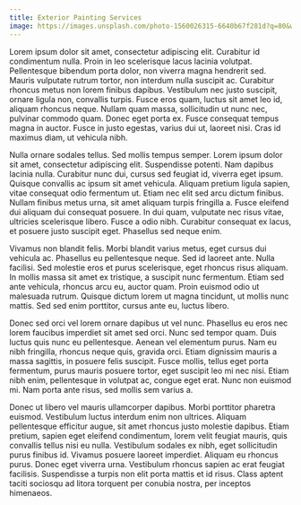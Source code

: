 ```yaml
---
title: Exterior Painting Services
image: https://images.unsplash.com/photo-1560026315-6640b67f281d?q=80&w=2070&auto=format&fit=crop&ixlib=rb-4.0.3&ixid=M3wxMjA3fDB8MHxwaG90by1wYWdlfHx8fGVufDB8fHx8fA%3D%3D
---
```

Lorem ipsum dolor sit amet, consectetur adipiscing elit. Curabitur id condimentum nulla. Proin in leo scelerisque lacus lacinia volutpat. Pellentesque bibendum porta dolor, non viverra magna hendrerit sed. Mauris vulputate rutrum tortor, non interdum nulla suscipit ac. Curabitur rhoncus metus non lorem finibus dapibus. Vestibulum nec justo suscipit, ornare ligula non, convallis turpis. Fusce eros quam, luctus sit amet leo id, aliquam rhoncus neque. Nullam quam massa, sollicitudin ut nunc nec, pulvinar commodo quam. Donec eget porta ex. Fusce consequat tempus magna in auctor. Fusce in justo egestas, varius dui ut, laoreet nisi. Cras id maximus diam, ut vehicula nibh.



Nulla ornare sodales tellus. Sed mollis tempus semper. Lorem ipsum dolor sit amet, consectetur adipiscing elit. Suspendisse potenti. Nam dapibus lacinia nulla. Curabitur nunc dui, cursus sed feugiat id, viverra eget ipsum. Quisque convallis ac ipsum sit amet vehicula. Aliquam pretium ligula sapien, vitae consequat odio fermentum ut. Etiam nec elit sed arcu dictum finibus. Nullam finibus metus urna, sit amet aliquam turpis fringilla a. Fusce eleifend dui aliquam dui consequat posuere. In dui quam, vulputate nec risus vitae, ultricies scelerisque libero. Fusce a odio nibh. Curabitur consequat ex lacus, et posuere justo suscipit eget. Phasellus sed neque enim.

Vivamus non blandit felis. Morbi blandit varius metus, eget cursus dui vehicula ac. Phasellus eu pellentesque neque. Sed id laoreet ante. Nulla facilisi. Sed molestie eros et purus scelerisque, eget rhoncus risus aliquam. In mollis massa sit amet ex tristique, a suscipit nunc fermentum. Etiam sed ante vehicula, rhoncus arcu eu, auctor quam. Proin euismod odio ut malesuada rutrum. Quisque dictum lorem ut magna tincidunt, ut mollis nunc mattis. Sed sed enim porttitor, cursus ante eu, luctus libero.

Donec sed orci vel lorem ornare dapibus ut vel nunc. Phasellus eu eros nec lorem faucibus imperdiet sit amet sed orci. Nunc sed tempor quam. Duis luctus quis nunc eu pellentesque. Aenean vel elementum purus. Nam eu nibh fringilla, rhoncus neque quis, gravida orci. Etiam dignissim mauris a massa sagittis, in posuere felis suscipit. Fusce mollis, tellus eget porta fermentum, purus mauris posuere tortor, eget suscipit leo mi nec nisi. Etiam nibh enim, pellentesque in volutpat ac, congue eget erat. Nunc non euismod mi. Nam porta ante risus, sed mollis sem varius a.

Donec ut libero vel mauris ullamcorper dapibus. Morbi porttitor pharetra euismod. Vestibulum luctus interdum enim non ultrices. Aliquam pellentesque efficitur augue, sit amet rhoncus justo molestie dapibus. Etiam pretium, sapien eget eleifend condimentum, lorem velit feugiat mauris, quis convallis tellus nisi eu nulla. Vestibulum sodales ex nibh, eget sollicitudin purus finibus id. Vivamus posuere laoreet imperdiet. Aliquam eu rhoncus purus. Donec eget viverra urna. Vestibulum rhoncus sapien ac erat feugiat facilisis. Suspendisse a turpis non elit porta mattis et id risus. Class aptent taciti sociosqu ad litora torquent per conubia nostra, per inceptos himenaeos.
